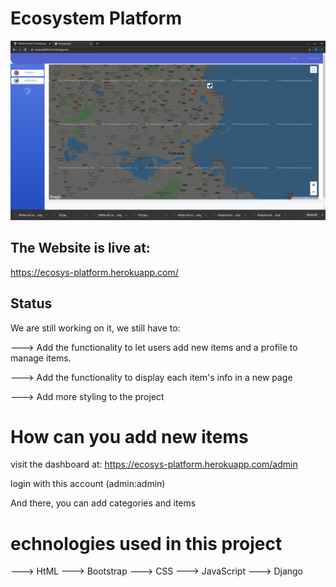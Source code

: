 # Ecosystem Platform

![](screenshot.png)

## The Website is live at:

https://ecosys-platform.herokuapp.com/


## Status

We are still working on it, we still have to:

---> Add the functionality to let users add new items and a profile to manage items.

---> Add the functionality to display each item's info in a new page

---> Add more styling to the project

# How can you add new items

visit the dashboard at: https://ecosys-platform.herokuapp.com/admin

login with this account (admin:admin)

And there, you can add categories and items


# echnologies used in this project
---> HtML
---> Bootstrap
---> CSS
---> JavaScript
---> Django
